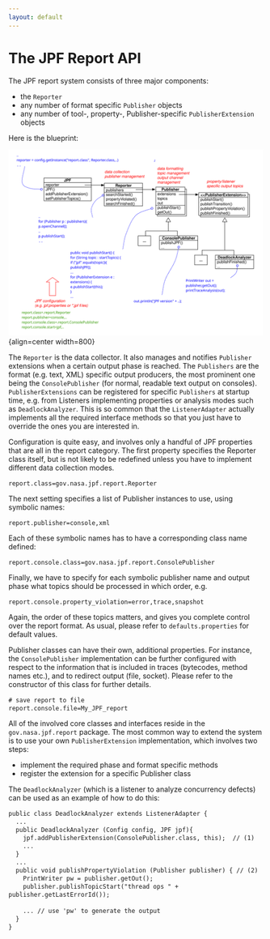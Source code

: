 ```yaml
---
layout: default
---
```


# The JPF Report API #
The JPF report system consists of three major components: 

  - the `Reporter`
  - any number of format specific `Publisher` objects
  - any number of tool-, property-, Publisher-specific `PublisherExtension` objects

Here is the blueprint:

![Figure: JPF Report System](https://github.com/javapathfinder/jpf-core/blob/master/docs/graphics/report.svg){align=center width=800}

The `Reporter` is the data collector. It also manages and notifies `Publisher` extensions when a certain output phase is reached. The `Publishers` are the format (e.g. text, XML) specific output producers, the most prominent one being the `ConsolePublisher` (for normal, readable text output on consoles). `PublisherExtensions` can be registered for specific `Publishers` at startup time, e.g. from Listeners implementing properties or analysis modes such as `DeadlockAnalyzer`. This is so common that the `ListenerAdapter` actually implements all the required interface methods so that you just have to override the ones you are interested in.

Configuration is quite easy, and involves only a handful of JPF properties that are all in the report category. The first property specifies the Reporter class itself, but is not likely to be redefined unless you have to implement different data collection modes.

~~~~~~~~ {.bash}
report.class=gov.nasa.jpf.report.Reporter
~~~~~~~~

The next setting specifies a list of Publisher instances to use, using symbolic names:

~~~~~~~~ {.bash}
report.publisher=console,xml
~~~~~~~~

Each of these symbolic names has to have a corresponding class name defined:

~~~~~~~~ {.bash}
report.console.class=gov.nasa.jpf.report.ConsolePublisher
~~~~~~~~

Finally, we have to specify for each symbolic publisher name and output phase what topics should be processed in which order, e.g.

~~~~~~~~ {.bash}
report.console.property_violation=error,trace,snapshot
~~~~~~~~

Again, the order of these topics matters, and gives you complete control over the report format. As usual, please refer to `defaults.properties` for default values.

Publisher classes can have their own, additional properties. For instance, the `ConsolePublisher` implementation can be further configured with respect to the information that is included in traces (bytecodes, method names etc.), and to redirect output (file, socket). Please refer to the constructor of this class for further details.

~~~~~~~~ {.bash}
# save report to file
report.console.file=My_JPF_report
~~~~~~~~

All of the involved core classes and interfaces reside in the `gov.nasa.jpf.report` package. The most common way to extend the system is to use your own `PublisherExtension` implementation, which involves two steps:

  - implement the required phase and format specific methods
  - register the extension for a specific Publisher class


The `DeadlockAnalyzer` (which is a listener to analyze concurrency defects) can be used as an example of how to do this:

~~~~~~~~ {.java}
public class DeadlockAnalyzer extends ListenerAdapter {
  ...
  public DeadlockAnalyzer (Config config, JPF jpf){
    jpf.addPublisherExtension(ConsolePublisher.class, this);  // (1)
    ...
  }
  ...
  public void publishPropertyViolation (Publisher publisher) { // (2)
    PrintWriter pw = publisher.getOut();
    publisher.publishTopicStart("thread ops " + publisher.getLastErrorId());
    
    ... // use 'pw' to generate the output
  }
}
~~~~~~~~

